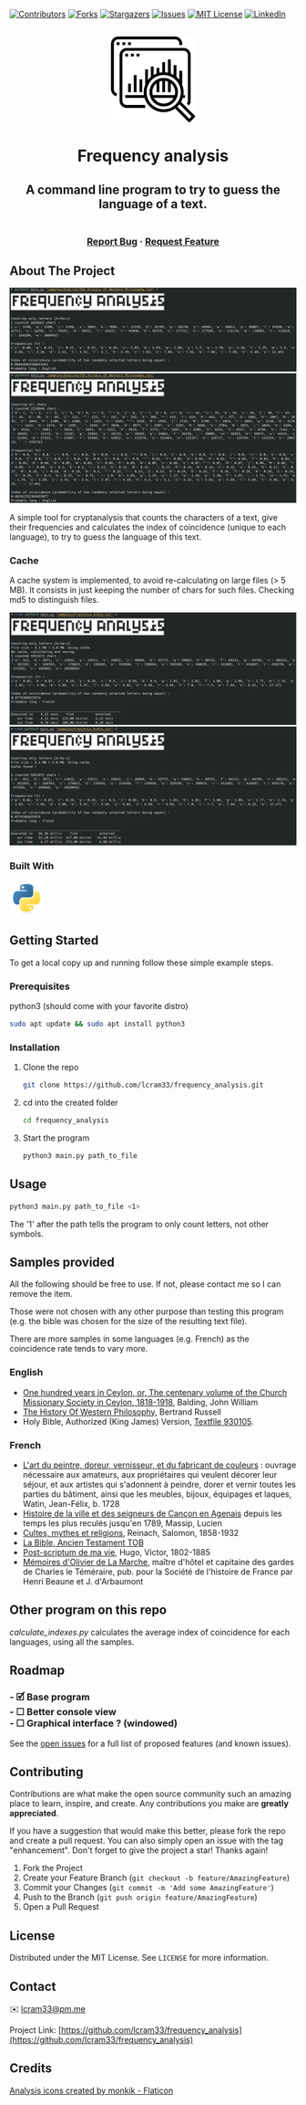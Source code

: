 <a name="readme-top"></a>

[![Contributors][contributors-shield]][contributors-url]
[![Forks][forks-shield]][forks-url]
[![Stargazers][stars-shield]][stars-url]
[![Issues][issues-shield]][issues-url]
[![MIT License][license-shield]][license-url]
[![LinkedIn][linkedin-shield]][linkedin-url]


<br />
<div align="center">
  <a href="https://github.com/lcram33/frequency_analysis">
    <img src="images/logo.png" alt="Logo" width="150" height="150">
  </a>

  <h1 align="center">Frequency analysis</h1>
  
  <h2 align="center">
    A command line program to try to guess the language of a text.
  </h2>

  <h3 align="center">
    <br />
    <a href="https://github.com/lcram33/frequency_analysis/issues">Report Bug</a>
    ·
    <a href="https://github.com/lcram33/frequency_analysis/issues">Request Feature</a>
  </h3>
</div>


<!-- ABOUT THE PROJECT -->
## About The Project

<img src="images/only_letters.png">

<img src="images/full.png">


<p align="left">
  A simple tool for cryptanalysis that counts the characters of a text, give their frequencies and calculates the index of coincidence (unique to each language), to try to guess the language of this text.
</p>


### Cache

<p align="left">
  A cache system is implemented, to avoid re-calculating on large files (> 5 MB). It consists in just keeping the number of chars for such files. Checking md5 to distinguish files.
</p>


<img src="images/french_nocache.png">

<img src="images/french_cache.png">


### Built With

<a href="https://www.python.org">
  <img src="https://raw.githubusercontent.com/devicons/devicon/master/icons/python/python-original.svg" width=60/>
</a>


<!-- GETTING STARTED -->
## Getting Started

To get a local copy up and running follow these simple example steps.


### Prerequisites

python3 (should come with your favorite distro)
  ```sh
  sudo apt update && sudo apt install python3
  ```


### Installation

1. Clone the repo
   ```sh
   git clone https://github.com/lcram33/frequency_analysis.git
   ```
2. cd into the created folder
   ```sh
   cd frequency_analysis
   ```

3. Start the program
   ```sh
   python3 main.py path_to_file
   ```


<!-- USAGE EXAMPLES -->
## Usage

```sh
python3 main.py path_to_file <1>
```

The '1' after the path tells the program to only count letters, not other symbols. 

## Samples provided

All the following should be free to use. If not, please contact me so I can remove the item.

Those were not chosen with any other purpose than testing this program (e.g. the bible was chosen for the size of the resulting text file).

There are more samples in some languages (e.g. French) as the coincidence rate tends to vary more.


### English

* [One hundred years in Ceylon, or, The centenary volume of the Church Missionary Society in Ceylon, 1818-1918](https://archive.org/details/yearsinceylon00balduoft), Balding, John William
* [The History Of Western Philosophy](https://archive.org/details/TheHistoryOfWesternPhilosophy), Bertrand Russell
* Holy Bible, Authorized (King James) Version, [Textfile 930105](https://www.o-bible.com/download/kjv.txt).


### French

* [L'art du peintre, doreur, vernisseur, et du fabricant de couleurs](https://archive.org/details/peintredoreurver00wati/) : ouvrage nécessaire aux amateurs, aux propriétaires qui veulent décorer leur séjour, et aux artistes qui s'adonnent à peindre, dorer et vernir toutes les parties du bâtiment, ainsi que les meubles, bijoux, équipages et laques, Watin, Jean-Félix, b. 1728
* [Histoire de la ville et des seigneurs de Cançon en Agenais](https://archive.org/details/histoiredelavill00mass/) depuis les temps les plus reculés jusqu'en 1789, Massip, Lucien
* [Cultes, mythes et religions](https://archive.org/details/cultesmythesetre04reinuoft), Reinach, Salomon, 1858-1932
* [La Bible, Ancien Testament TOB](https://archive.org/details/collectiflabibleancientestamenttraductiozlib.org)
* [Post-scriptum de ma vie](https://archive.org/details/postscriptumdema00hugo/), Hugo, Victor, 1802-1885
* [Mémoires d'Olivier de La Marche](https://archive.org/details/mmoiresdolivie04lamauoft), maître d'hôtel et capitaine des gardes de Charles le Téméraire, pub. pour la Société de l'histoire de France par Henri Beaune et J. d'Arbaumont


## Other program on this repo

<i>calculate_indexes.py</i> calculates the average index of coincidence for each languages, using all the samples.


<!-- ROADMAP -->
## Roadmap
<h3>
- 🗹 Base program <br>
- ☐ Better console view <br>
- ☐ Graphical interface ? (windowed)
</h3>

See the [open issues](https://github.com/lcram33/frequency_analysis/issues) for a full list of proposed features (and known issues).


<!-- CONTRIBUTING -->
## Contributing

Contributions are what make the open source community such an amazing place to learn, inspire, and create. Any contributions you make are **greatly appreciated**.

If you have a suggestion that would make this better, please fork the repo and create a pull request. You can also simply open an issue with the tag "enhancement".
Don't forget to give the project a star! Thanks again!

1. Fork the Project
2. Create your Feature Branch (`git checkout -b feature/AmazingFeature`)
3. Commit your Changes (`git commit -m 'Add some AmazingFeature'`)
4. Push to the Branch (`git push origin feature/AmazingFeature`)
5. Open a Pull Request


<!-- LICENSE -->
## License

Distributed under the MIT License. See `LICENSE` for more information.


<!-- CONTACT -->
## Contact

✉️ lcram33@pm.me

Project Link: [https://github.com/lcram33/frequency_analysis](https://github.com/lcram33/frequency_analysis)


## Credits

<a href="https://www.flaticon.com/free-icons/analysis" title="analysis icons">Analysis icons created by monkik - Flaticon</a>


<!-- MARKDOWN LINKS & IMAGES -->
<!-- https://www.markdownguide.org/basic-syntax/#reference-style-links -->
[contributors-shield]: https://img.shields.io/github/contributors/lcram33/frequency_analysis.svg?style=for-the-badge
[contributors-url]: https://github.com/lcram33/frequency_analysis/graphs/contributors
[forks-shield]: https://img.shields.io/github/forks/lcram33/frequency_analysis.svg?style=for-the-badge
[forks-url]: https://github.com/lcram33/frequency_analysis/network/members
[stars-shield]: https://img.shields.io/github/stars/lcram33/frequency_analysis.svg?style=for-the-badge
[stars-url]: https://github.com/lcram33/frequency_analysis/stargazers
[issues-shield]: https://img.shields.io/github/issues/lcram33/frequency_analysis.svg?style=for-the-badge
[issues-url]: https://github.com/lcram33/frequency_analysis/issues
[license-shield]: https://img.shields.io/github/license/lcram33/frequency_analysis.svg?style=for-the-badge
[license-url]: https://github.com/lcram33/frequency_analysis/blob/master/LICENSE
[linkedin-shield]: https://img.shields.io/badge/-LinkedIn-black.svg?style=for-the-badge&logo=linkedin&colorB=555
[linkedin-url]: https://linkedin.com/in/marc-lecointre